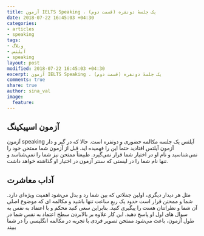 ```yaml
---
title: آزمون IELTS Speaking ، یک جلسهٔ دونفره (قسمت دوم)
date: 2018-07-22 16:45:03 +04:30
categories:
- articles
- speaking
tags:
- وبلاگ
- آیلتس
- speaking
layout: post
modified: 2018-07-22 16:45:03 +04:30
excerpt: آزمون IELTS Speaking ، یک جلسهٔ دونفره (قسمت دوم)
comments: true
share: true
author: sina_val
image:
  feature: 
---
```


## آزمون اسپیکینگ

آزمون speaking آیلتس یک جلسه مکالمه حضوری و دونفره است. حالا که در گیر و دار آزمون آیلتس افتادید حتماً این را فهمیده اید. قبل از آزمون شما ممتحن خود را نمی‌شناسید و نام او در اختیار شما قرار نمی‌گیرد. طبیعتاً ممتحن نیز شما را نمی‌شناسد و تنها نام شما را در لیستی که سنتر آزمون در اختیار او گذاشته خواهد داشت.

## آداب معاشرت

مثل هر دیدار دیگری، اولین جملاتی که بین شما رد و بدل می‌شود اهمیت ویژه‌ای دارد. شما و ممحتن قرار است حدود یک ربعِ ساعت تنها باشید و مکالمه ای که موضوع اصلی آن شما و نظراتتان هست را پیگیری کنید. بنابراین سعی کنید محکم و با اعتماد به نفس به سوال های اول او پاسخ دهید. این کار علاوه بر بالابردن سطح اعتماد به نفس شما در طول آزمون، باعث می‌شود ممتحن تصویر فردی با تجربه در مکالمه انگلیسی را در شما ببیند